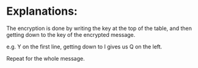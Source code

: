 # Explanations:

The encryption is done by writing the key at the top of the table, and then getting down to the key of the encrypted message.

e.g. Y on the first line, getting down to I gives us Q on the left.

Repeat for the whole message.
